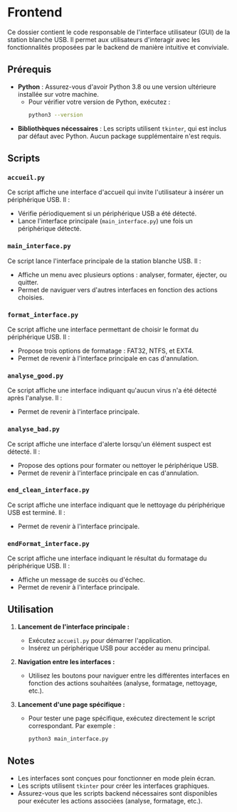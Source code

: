 # Frontend

Ce dossier contient le code responsable de l'interface utilisateur (GUI) de la station blanche USB. Il permet aux utilisateurs d'interagir avec les fonctionnalités proposées par le backend de manière intuitive et conviviale.

## Prérequis
- **Python** : Assurez-vous d'avoir Python 3.8 ou une version ultérieure installée sur votre machine.
  - Pour vérifier votre version de Python, exécutez :
    ```bash
    python3 --version
    ```
- **Bibliothèques nécessaires** : Les scripts utilisent `tkinter`, qui est inclus par défaut avec Python. Aucun package supplémentaire n'est requis.

## Scripts
### `accueil.py`
Ce script affiche une interface d'accueil qui invite l'utilisateur à insérer un périphérique USB. Il :
- Vérifie périodiquement si un périphérique USB a été détecté.
- Lance l'interface principale (`main_interface.py`) une fois un périphérique détecté.

### `main_interface.py`
Ce script lance l'interface principale de la station blanche USB. Il :
- Affiche un menu avec plusieurs options : analyser, formater, éjecter, ou quitter.
- Permet de naviguer vers d'autres interfaces en fonction des actions choisies.

### `format_interface.py`
Ce script affiche une interface permettant de choisir le format du périphérique USB. Il :
- Propose trois options de formatage : FAT32, NTFS, et EXT4.
- Permet de revenir à l'interface principale en cas d'annulation.

### `analyse_good.py`
Ce script affiche une interface indiquant qu'aucun virus n'a été détecté après l'analyse. Il :
- Permet de revenir à l'interface principale.

### `analyse_bad.py`
Ce script affiche une interface d'alerte lorsqu'un élément suspect est détecté. Il :
- Propose des options pour formater ou nettoyer le périphérique USB.
- Permet de revenir à l'interface principale en cas d'annulation.

### `end_clean_interface.py`
Ce script affiche une interface indiquant que le nettoyage du périphérique USB est terminé. Il :
- Permet de revenir à l'interface principale.

### `endFormat_interface.py`
Ce script affiche une interface indiquant le résultat du formatage du périphérique USB. Il :
- Affiche un message de succès ou d'échec.
- Permet de revenir à l'interface principale.

## Utilisation
1. **Lancement de l'interface principale :**
   - Exécutez `accueil.py` pour démarrer l'application.
   - Insérez un périphérique USB pour accéder au menu principal.

2. **Navigation entre les interfaces :**
   - Utilisez les boutons pour naviguer entre les différentes interfaces en fonction des actions souhaitées (analyse, formatage, nettoyage, etc.).

3. **Lancement d'une page spécifique :**
   - Pour tester une page spécifique, exécutez directement le script correspondant. Par exemple :
     ```bash
     python3 main_interface.py
     ```

## Notes
- Les interfaces sont conçues pour fonctionner en mode plein écran.
- Les scripts utilisent `tkinter` pour créer les interfaces graphiques.
- Assurez-vous que les scripts backend nécessaires sont disponibles pour exécuter les actions associées (analyse, formatage, etc.).